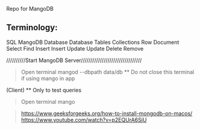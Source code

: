 Repo for MangoDB

## Terminology:

SQL MangoDB
Database Database
Tables Collections
Row Document
Select Find
Insert Insert
Update Update
Delete Remove

//////////Start MangoDB Server////////////////////////////////

> Open terminal
> mangod --dbpath data/db
> \*\* Do not close this terminal if using mango in app

(Client) \*\* Only to test queries

> Open terminal
> mango

> https://www.geeksforgeeks.org/how-to-install-mongodb-on-macos/
> https://www.youtube.com/watch?v=p2EQUrA6SjU
